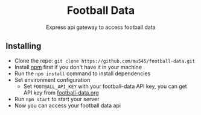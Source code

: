 <h1 align="center">Football Data</h1>

<p align="center">
  Express api gateway to access football data
</p>

## Installing

- Clone the repo: `git clone https://github.com/mu545/football-data.git`
- Install [npm](https://www.npmjs.com) first if you don't have it in your machine
- Run the `npm install` command to install dependencies
- Set environment configuration
  - Set `FOOTBALL_API_KEY` with your football-data API key, you can get API key from [football-data.org](https://www.football-data.org)
- Run `npm start` to start your server
- Now you can access your football data api
